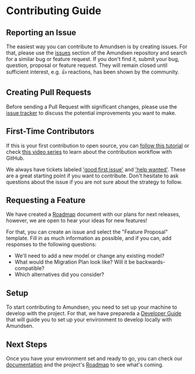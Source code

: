 # Contributing Guide

## Reporting an Issue

The easiest way you can contribute to Amundsen is by creating issues. For that, please use the [issues][issues] section of the Amundsen repository and search for a similar bug or feature request. If you don't find it, submit your bug, question, proposal or feature request. They will remain closed until sufficient interest, e.g. 👍 reactions, has been shown by the community.

## Creating Pull Requests

Before sending a Pull Request with significant changes, please use the [issue tracker][issues] to discuss the potential improvements you want to make.

## First-Time Contributors

If this is your first contribution to open source, you can [follow this tutorial][contributiontutorial] or check [this video series][contributionvideos] to learn about the contribution workflow with GitHub.

We always have tickets labeled ['good first issue'][goodfirstissues] and ['help wanted'][helpwantedissues]. These are a great starting point if you want to contribute. Don't hesitate to ask questions about the issue if you are not sure about the strategy to follow.

## Requesting a Feature

We have created a [Roadmap][roadmap] document with our plans for next releases, however, we are open to hear your ideas for new features!

For that, you can create an issue and select the "Feature Proposal" template. Fill in as much information as possible, and if you can, add responses to the following questions:

- We'll need to add a new model or change any existing model?
- What would the Migration Plan look like? Will it be backwards-compatible?
- Which alternatives did you consider?

## Setup

To start contributing to Amundsen, you need to set up your machine to develop with the project. For that, we have prepareda a [Developer Guide][developerguide] that will guide you to set up your environment to develop locally with Amundsen.

## Next Steps

Once you have your environment set and ready to go, you can check our [documentation][documentationhomepage] and the project's [Roadmap][roadmap] to see what's coming.

[issues]: https://github.com/amundsen-io/amundsen/issues
[contributiontutorial]: https://github.com/firstcontributions/first-contributions#first-contributions
[contributionvideos]: https://egghead.io/courses/how-to-contribute-to-an-open-source-project-on-github
[goodfirstissues]: https://github.com/amundsen-io/amundsen/labels/good%20first%20issue
[helpwantedissues]: https://github.com/amundsen-io/amundsen/labels/help%20wanted
[developerguide]: https://www.amundsen.io/amundsen/developer_guide/
[roadmap]: https://www.amundsen.io/amundsen/roadmap/
[documentationhomepage]: https://www.amundsen.io/amundsen/
